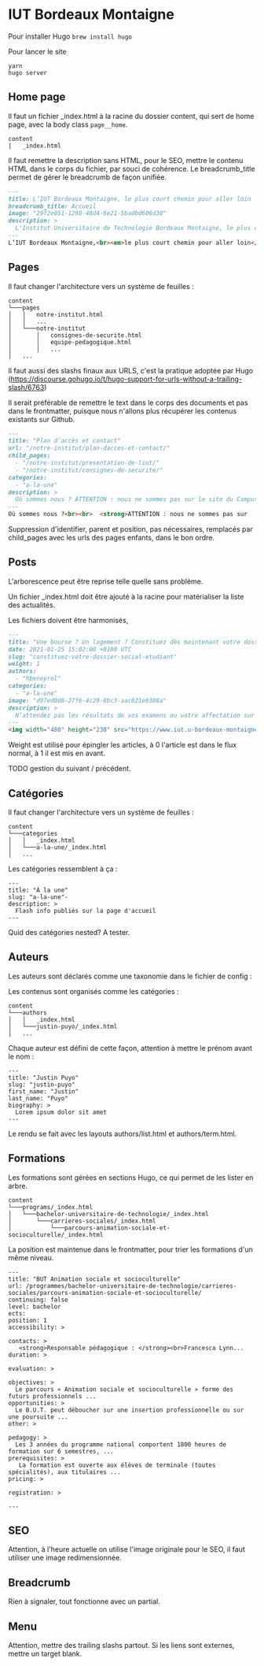 # IUT Bordeaux Montaigne

Pour installer Hugo `brew install hugo`


Pour lancer le site
```
yarn
hugo server
```

## Home page

Il faut un fichier _index.html à la racine du dossier content, qui sert de home page, avec la body class `page__home`.

```
content
|   _index.html
```

Il faut remettre la description sans HTML, pour le SEO, mettre le contenu HTML dans le corps du fichier, par souci de cohérence. Le breadcrumb_title permet de gérer le breadcrumb de façon unifiée.
```markdown
---
title: L’IUT Bordeaux Montaigne, le plus court chemin pour aller loin
breadcrumb_title: Accueil
image: "29f2e051-1298-48d4-9e21-5badbd606d30"
description: >
  L'Institut Universitaire de Technologie Bordeaux Montaigne, le plus court chemin pour aller loin
---
L’IUT Bordeaux Montaigne,<br><em>le plus court chemin pour aller loin</em>
```

## Pages

Il faut changer l'architecture vers un système de feuilles :
```
content
└───pages
│   │   notre-institut.html
│   │   ...
│   └───notre-institut
│       │   consignes-de-securite.html
│       │   equipe-pedagogique.html
│       │   ...
│   ...
```

Il faut aussi des slashs finaux aux URLS, c'est la pratique adoptée par Hugo (https://discourse.gohugo.io/t/hugo-support-for-urls-without-a-trailing-slash/6763)


Il serait préférable de remettre le text dans le corps des documents et pas dans le frontmatter, puisque nous n'allons plus récupérer les contenus existants sur Github.


```markdown
---
title: "Plan d’accès et contact"
url: "/notre-institut/plan-dacces-et-contact/"
child_pages:
  - "/notre-institut/presentation-de-liut/"
  - "/notre-institut/consignes-de-securite/"
categories:
  - "a-la-une"
description: >
  Où sommes nous ? ATTENTION : nous ne sommes pas sur le site du Campus
---
Où sommes nous ?<br><br>  <strong>ATTENTION : nous ne sommes pas sur
```

Suppression d'identifier, parent et position, pas nécessaires, remplacés par child_pages avec les urls des pages enfants, dans le bon ordre.

## Posts

L'arborescence peut être reprise telle quelle sans problème.

Un fichier _index.html doit être ajouté à la racine pour matérialiser la liste des actualités.

Les fichiers doivent être harmonisés,
```markdown
---
title: "Une bourse ? Un logement ? Constituez dès maintenant votre dossier social étudiant (DSE)"
date: 2021-01-25 15:02:00 +0100 UTC
slug: "constituez-votre-dossier-social-etudiant"
weight: 1
authors:
  - "hbeneyrol"
categories:
  - "a-la-une"
image: "d97ed0d8-27f6-4c29-8bc3-aac021e6308a"
description: >
  N’attendez pas les résultats de vos examens ou votre affectation sur Parcoursup...
---
<img width="480" height="230" src="https://www.iut.u-bordeaux-montaigne.fr/wp-content/uploads/2021/01/Demande_DSE_2021.png"> N’attendez pas les résultats de vos examens ou votre affectation sur Parcoursup ...
```

Weight est utilisé pour épingler les articles, à 0 l'article est dans le flux normal, à 1 il est mis en avant.

TODO gestion du suivant / précédent.

## Catégories

Il faut changer l'architecture vers un système de feuilles :
```
content
└───categories
│   │   _index.html
│   └───a-la-une/_index.html
│   ...
```

Les catégories ressemblent à ça :
```
---
title: "À la une"
slug: "a-la-une"-
description: >
  Flash info publiés sur la page d'accueil
---
```

Quid des catégories nested? A tester.

## Auteurs

Les auteurs sont déclarés comme une taxonomie dans le fichier de config :


Les contenus sont organisés comme les catégories :
```
content
└───authors
│   │   _index.html
│   └───justin-puyo/_index.html
│   ...
```

Chaque auteur est défini de cette façon, attention à mettre le prénom avant le nom :
```
---
title: "Justin Puyo"
slug: "justin-puyo"
first_name: "Justin"
last_name: "Puyo"
biography: >
  Lorem ipsum dolor sit amet
---
```

Le rendu se fait avec les layouts authors/list.html et authors/term.html.

## Formations

Les formations sont gérées en sections Hugo, ce qui permet de les lister en arbre.
```
content
└───programs/_index.html
│   └───bachelor-universitaire-de-technologie/_index.html
│       └───carrieres-sociales/_index.html
│           └───parcours-animation-sociale-et-socioculturelle/_index.html
```

La position est maintenue dans le frontmatter, pour trier les formations d'un même niveau.

```
---
title: "BUT Animation sociale et socioculturelle"
url: /programmes/bachelor-universitaire-de-technologie/carrieres-sociales/parcours-animation-sociale-et-socioculturelle/
continuing: false
level: bachelor
ects:
position: 1
accessibility: >

contacts: >
   <strong>Responsable pédagogique : </strong><br>Francesca Lynn...
duration: >

evaluation: >

objectives: >
  Le parcours « Animation sociale et socioculturelle » forme des futurs professionnels ...
opportunities: >
  Le B.U.T. peut déboucher sur une insertion professionnelle ou sur une poursuite ...
other: >

pedagogy: >
  Les 3 années du programme national comportent 1800 heures de formation sur 6 semestres, ...
prerequisites: >
   La formation est ouverte aux élèves de terminale (toutes spécialités), aux titulaires ...
pricing: >

registration: >

---
```

## SEO

Attention, à l'heure actuelle on utilise l'image originale pour le SEO, il faut utiliser une image redimensionnée.

## Breadcrumb

Rien à signaler, tout fonctionne avec un partial.

## Menu

Attention, mettre des trailing slashs partout.
Si les liens sont externes, mettre un target blank.
